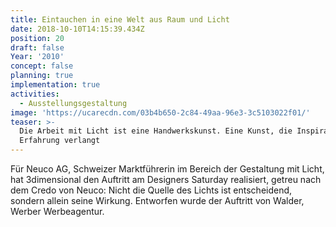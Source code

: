 ```yaml
---
title: Eintauchen in eine Welt aus Raum und Licht
date: 2018-10-10T14:15:39.434Z
position: 20
draft: false
Year: '2010'
concept: false
planning: true
implementation: true
activities:
  - Ausstellungsgestaltung
image: 'https://ucarecdn.com/03b4b650-2c84-49aa-96e3-3c5103022f01/'
teaser: >-
  Die Arbeit mit Licht ist eine Handwerkskunst. Eine Kunst, die Inspiration und
  Erfahrung verlangt
---
```

Für Neuco AG, Schweizer Marktführerin im Bereich der Gestaltung mit Licht, hat 3dimensional den Auftritt am Designers Saturday realisiert, getreu nach dem Credo von Neuco: Nicht die Quelle des Lichts ist entscheidend, sondern allein seine Wirkung. Entworfen wurde der Auftritt von Walder, Werber Werbeagentur.
